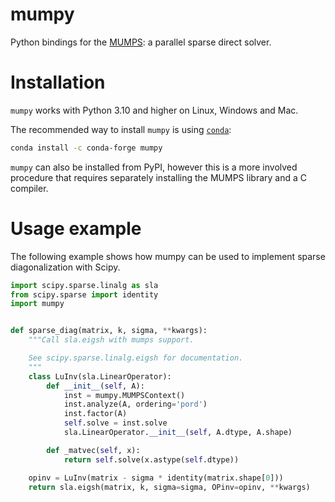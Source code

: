 # mumpy

Python bindings for the [MUMPS](http://mumps.enseeiht.fr/): a parallel sparse direct solver.


# Installation

`mumpy` works with Python 3.10 and higher on Linux, Windows and Mac.

The recommended way to install `mumpy` is using [`conda`](https://conda.io/):
```bash
conda install -c conda-forge mumpy
```

`mumpy` can also be installed from PyPI, however this is a more involved procedure
that requires separately installing the MUMPS library and a C compiler.


# Usage example

The following example shows how mumpy can be used to implement sparse diagonalization
with Scipy.

```python
import scipy.sparse.linalg as sla
from scipy.sparse import identity
import mumpy


def sparse_diag(matrix, k, sigma, **kwargs):
    """Call sla.eigsh with mumps support.

    See scipy.sparse.linalg.eigsh for documentation.
    """
    class LuInv(sla.LinearOperator):
        def __init__(self, A):
            inst = mumpy.MUMPSContext()
            inst.analyze(A, ordering='pord')
            inst.factor(A)
            self.solve = inst.solve
            sla.LinearOperator.__init__(self, A.dtype, A.shape)

        def _matvec(self, x):
            return self.solve(x.astype(self.dtype))

    opinv = LuInv(matrix - sigma * identity(matrix.shape[0]))
    return sla.eigsh(matrix, k, sigma=sigma, OPinv=opinv, **kwargs)
```
